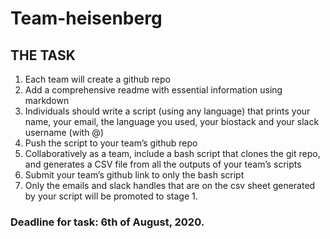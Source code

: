 # Team-heisenberg

## THE TASK

1.   Each team will create a github repo
2.   Add a comprehensive readme with essential information using markdown
3.   Individuals should write a script (using any language) that prints your name, your email, the language you used, your biostack and your slack username (with @) 
4.   Push the script to your team’s github repo
5.   Collaboratively as a team, include a bash script that clones the git repo, and generates a CSV file from all the outputs of your team’s scripts
6.   Submit your team’s github link to ​only​ the bash script
7.   Only the emails and slack handles that are on the csv sheet generated by your script will be promoted to stage 1.                                                                                                                          
### Deadline for task: 6th of August, 2020.
